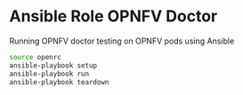 # Ansible Role OPNFV Doctor

Running OPNFV doctor testing on OPNFV pods using Ansible

```bash
source openrc
ansible-playbook setup
ansible-playbook run
ansible-playbook teardown
```